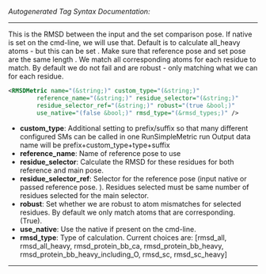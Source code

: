 <!-- THIS IS AN AUTOGENERATED FILE: Don't edit it directly, instead change the schema definition in the code itself. -->

_Autogenerated Tag Syntax Documentation:_

---
This is the RMSD between the input and the set comparison pose.
  If native is set on the cmd-line, we will use that.
  Default is to calculate all_heavy atoms - but this can be set
.
  Make sure that reference pose and set pose are the same length .   We match all corresponding atoms for each residue to match.   By default we do not fail and are robust - only matching what we can for each residue.

```xml
<RMSDMetric name="(&string;)" custom_type="(&string;)"
        reference_name="(&string;)" residue_selector="(&string;)"
        residue_selector_ref="(&string;)" robust="(true &bool;)"
        use_native="(false &bool;)" rmsd_type="(&rmsd_types;)" />
```

-   **custom_type**: Additional setting to prefix/suffix so that many different configured SMs can be called in one RunSimpleMetric run
  Output data name will be prefix+custom_type+type+suffix
-   **reference_name**: Name of reference pose to use
-   **residue_selector**: Calculate the RMSD for these residues for both reference and main pose.
-   **residue_selector_ref**: Selector for the reference pose (input native or passed reference pose. ).  Residues selected must be same number of residues selected for the main selector.
-   **robust**: Set whether we are robust to atom mismatches for selected residues.  By default we only match atoms that are corresponding. (True).
-   **use_native**: Use the native if present on the cmd-line.
-   **rmsd_type**: Type of calculation.  Current choices are: 
[rmsd_all, rmsd_all_heavy, rmsd_protein_bb_ca, rmsd_protein_bb_heavy, rmsd_protein_bb_heavy_including_O, rmsd_sc, rmsd_sc_heavy]

---
